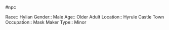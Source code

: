 #npc 

Race:: Hylian
Gender:: Male
Age:: Older Adult
Location:: Hyrule Castle Town
Occupation:: Mask Maker
Type:: Minor
